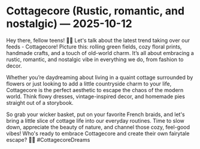 # Cottagecore (Rustic, romantic, and nostalgic) — 2025-10-12

Hey there, fellow teens! 🌿✨ Let's talk about the latest trend taking over our feeds - Cottagecore! Picture this: rolling green fields, cozy floral prints, handmade crafts, and a touch of old-world charm. It’s all about embracing a rustic, romantic, and nostalgic vibe in everything we do, from fashion to decor.

Whether you’re daydreaming about living in a quaint cottage surrounded by flowers or just looking to add a little countryside charm to your life, Cottagecore is the perfect aesthetic to escape the chaos of the modern world. Think flowy dresses, vintage-inspired decor, and homemade pies straight out of a storybook.

So grab your wicker basket, put on your favorite French braids, and let's bring a little slice of cottage life into our everyday routines. Time to slow down, appreciate the beauty of nature, and channel those cozy, feel-good vibes! Who's ready to embrace Cottagecore and create their own fairytale escape? 🌼💫 #CottagecoreDreams